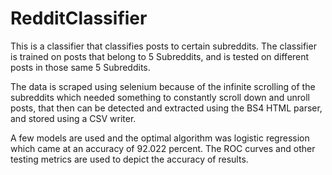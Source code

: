 # RedditClassifier


  This is a classifier that classifies posts to certain subreddits. The classifier is trained on posts that belong to 5 Subreddits, and is tested on different posts in those same 5 Subreddits.
  
  The data is scraped using selenium because of the infinite scrolling of the subreddits which needed something to constantly scroll down and unroll posts, that then can be detected and extracted using the BS4 HTML parser, and stored using a CSV writer.
  
  A few models are used and the optimal algorithm was logistic regression which came at an accuracy of 92.022 percent. The ROC curves and other testing metrics are used to depict the accuracy of results.
